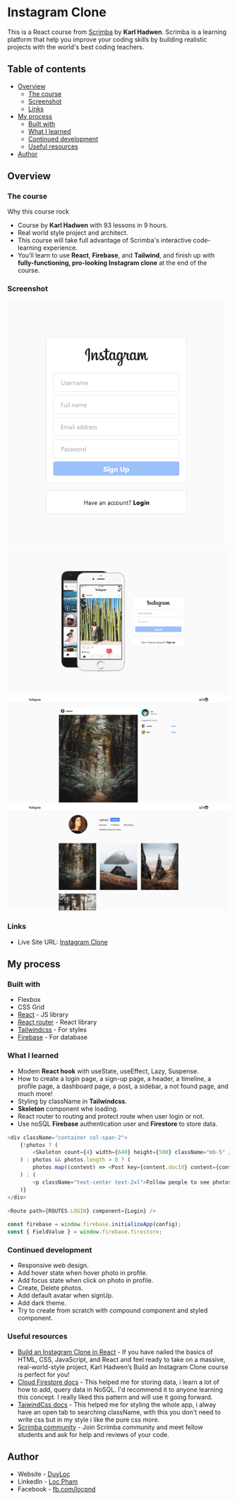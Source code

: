 # Instagram Clone

This is a React course from [Scrimba](https://scrimba.com/learn/photoapp) by **Karl Hadwen**. Scrimba is a learning platform that help you improve your coding skills by building realistic projects with the world's best coding teachers.

## Table of contents

-   [Overview](#overview)
    -   [The course](#the-course)
    -   [Screenshot](#screenshot)
    -   [Links](#links)
-   [My process](#my-process)
    -   [Built with](#built-with)
    -   [What I learned](#what-i-learned)
    -   [Continued development](#continued-development)
    -   [Useful resources](#useful-resources)
-   [Author](#author)

## Overview

### The course

Why this course rock

-   Course by **Karl Hadwen** with 93 lessons in 9 hours.
-   Real world style project and architect.
-   This course will take full advantage of Scrimba's interactive code-learning experience.
-   You’ll learn to use **React**, **Firebase**, and **Tailwind**, and finish up with **fully-functioning, pro-looking Instagram clone** at the end of the course.

### Screenshot

![SignUp](./public/images/screenshot/SignUp-Instagram.png)
![Login](./public/images/screenshot/Login-Instagram.png)
![Timeline](./public/images/screenshot/Instagram.png)
![Profile](./public/images/screenshot/Profile-Instagram.png)

### Links

-   Live Site URL: [Instagram Clone](https://instagram.duyloc.dev/)

## My process

### Built with

-   Flexbox
-   CSS Grid
-   [React](https://reactjs.org/) - JS library
-   [React router](https://reactrouter.com/) - React library
-   [Tailwindcss](https://tailwindcss.com/) - For styles
-   [Firebase](https://firebase.google.com/) - For database

### What I learned

-   Modem **React hook** with useState, useEffect, Lazy, Suspense.
-   How to create a login page, a sign-up page, a header, a timeline, a profile page, a dashboard page, a post, a sidebar, a not found page, and much more!
-   Styling by className in **Tailwindcss**.
-   **Skeleton** component whe loading.
-   React router to routing and protect route when user login or not.
-   Use noSQL **Firebase** authentication user and **Firestore** to store data.

```js
<div className="container col-span-2">
    {!photos ? (
        <Skeleton count={4} width={640} height={500} className="mb-5" />
    ) : photos && photos.length > 0 ? (
        photos.map((content) => <Post key={content.docId} content={content} />)
    ) : (
        <p className="text-center text-2xl">Follow people to see photos!</p>
    )}
</div>
```

```js
<Route path={ROUTES.LOGIN} component={Login} />
```

```js
const firebase = window.firebase.initializeApp(config);
const { FieldValue } = window.firebase.firestore;
```

### Continued development

-   Responsive web design.
-   Add hover state when hover photo in profile.
-   Add focus state when click on photo in profile.
-   Create, Delete photos.
-   Add default avatar when signUp.
-   Add dark theme.
-   Try to create from scratch with compound component and styled component.

### Useful resources

-   [Build an Instagram Clone in React](https://scrimba.com/learn/photoapp) - If you have nailed the basics of HTML, CSS, JavaScript, and React and feel ready to take on a massive, real-world-style project, Karl Hadwen’s Build an Instagram Clone course is perfect for you!
-   [Cloud Firestore docs](https://firebase.google.com/docs/firestore) - This helped me for storing data, i learn a lot of how to add, query data in NoSQL. I'd recommend it to anyone learning this concept. I really liked this pattern and will use it going forward.
-   [TaiwindCss docs](https://tailwindcss.com/docs) - This helped me for styling the whole app, i alway have an open tab to searching className, with this you don't need to write css but in my style i like the pure css more.
-   [Scrimba community](https://discord.gg/WfcdySxt) - Join Scrimba community and meet fellow students and ask for help and reviews of your code.

## Author

-   Website - [DuyLoc](https://www.duyloc.dev)
-   LinkedIn - [Loc Pham](https://www.linkedin.com/in/loc-pham-25a913151/)
-   Facebook - [fb.com/locpnd](https://www.facebook.com/locpnd/)
